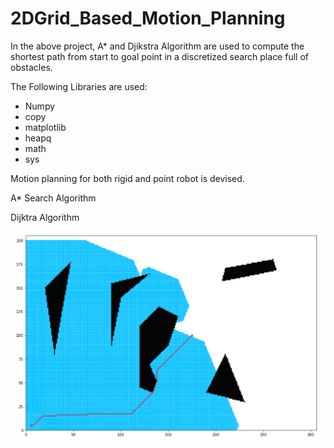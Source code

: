 # 2DGrid_Based_Motion_Planning

In the above project, A* and Djikstra Algorithm are used to compute the shortest path from start to goal point in a discretized search place full of obstacles.

The Following Libraries are used:
* Numpy
* copy
* matplotlib
* heapq
* math
* sys

Motion planning for both rigid and point robot is devised.

A* Search Algorithm

Dijktra Algorithm

<img src="Images/PointR_Dijkstra.PNG" width=600>
